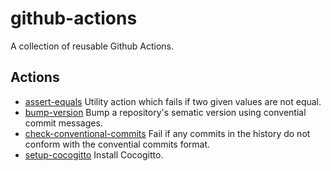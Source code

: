 # github-actions

A collection of reusable Github Actions.

## Actions

- [assert-equals](./assert-equals/README.md)
  Utility action which fails if two given values are not equal.
- [bump-version](./bump-version/README.md)
  Bump a repository's sematic version using convential commit messages.
- [check-conventional-commits](./check-conventional-commits/README.md)
  Fail if any commits in the history do not conform with the convential commits format.
- [setup-cocogitto](./setup-cocogitto/README.md)
  Install Cocogitto.
